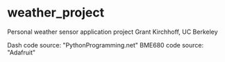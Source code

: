 # weather_project
Personal weather sensor application project
Grant Kirchhoff, UC Berkeley

Dash code source: "PythonProgramming.net"
BME680 code source: "Adafruit"
